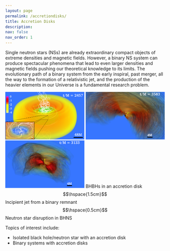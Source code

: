 ```yaml
---
layout: page
permalink: /accretiondisks/
title: Accretion Disks
description: 
nav: false
nav_order: 1
---
```


Single neutron stars (NSs) are already extraordinary compact objects of extreme densities and magnetic fields.
However, a binary NS system can produce spectacular phenomena that lead to even larger densities and magnetic fields pushing
our theoretical knowledge to its limits. The evolutionary path of a binary system from the early inspiral, past merger,
all the way to the formation of a relativistic jet, and the production of the heavier elements in our Universe is a
fundamental research problem.

<img width="250" height=150 src="/assets/img/final_q1_1.png" />  <img width="250" height=150 src="/assets/img/90_last_cut.png" /> <img width="250" height=150 src="/assets/img/45_last_cut.png" />
BHBHs in an accretion disk $$\hspace{1.5cm}$$ Incipient jet from a binary remnant $$\hspace{0.5cm}$$ Neutron star disruption in BHNS

Topics of interest include:
 - Isolated black hole/neutron star with an accretion disk
 - Binary systems with accretion disks


